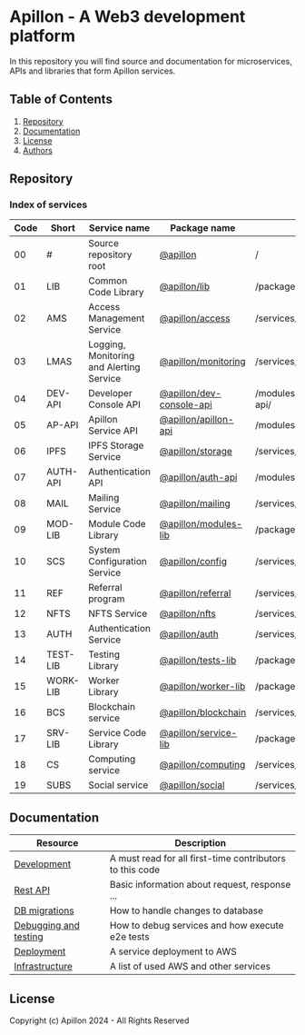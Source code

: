# Apillon - A Web3 development platform

In this repository you will find source and documentation for microservices, APIs and libraries that form Apillon services.

## Table of Contents

1. [Repository](#repository)
2. [Documentation](#documentation)
3. [License](#license)
4. [Authors](#authors)

## Repository

### Index of services

| Code | Short    | Service name                             | Package name                                          | path                      |
| ---- | -------- | ---------------------------------------- | ----------------------------------------------------- | ------------------------- |
| 00   | #        | Source repository root                   | [@apillon](/)                                         | /                         |
| 01   | LIB      | Common Code Library                      | [@apillon/lib](/packages/lib/)                        | /packages/lib/            |
| 02   | AMS      | Access Management Service                | [@apillon/access](/services/access/)                  | /services/access/         |
| 03   | LMAS     | Logging, Monitoring and Alerting Service | [@apillon/monitoring](/services/monitoring/)          | /services/monitoring/     |
| 04   | DEV-API  | Developer Console API                    | [@apillon/dev-console-api](/modules/dev-console-api/) | /modules/dev-console-api/ |
| 05   | AP-API   | Apillon Service API                      | [@apillon/apillon-api](/modules/apillon-api/)         | /modules/apillon-api/     |
| 06   | IPFS     | IPFS Storage Service                     | [@apillon/storage](/services/storage/)                | /services/storage/        |
| 07   | AUTH-API | Authentication API                       | [@apillon/auth-api](/modules/auth/)                   | /modules/auth/            |
| 08   | MAIL     | Mailing Service                          | [@apillon/mailing](/services/mailing/)                | /services/mailing/        |
| 09   | MOD-LIB  | Module Code Library                      | [@apillon/modules-lib](/packages/modules-lib/)        | /packages/modules-lib/    |
| 10   | SCS      | System Configuration Service             | [@apillon/config](/services/config/)                  | /services/config/         |
| 11   | REF      | Referral program                         | [@apillon/referral](/services/referral/)              | /services/referral/       |
| 12   | NFTS     | NFTS Service                             | [@apillon/nfts](/services/nfts/)                      | /services/nfts/           |
| 13   | AUTH     | Authentication Service                   | [@apillon/auth](/services/authentication/)            | /services/authentication/ |
| 14   | TEST-LIB | Testing Library                          | [@apillon/tests-lib](/packages/tests-lib/)            | /packages/tests-lib/      |
| 15   | WORK-LIB | Worker Library                           | [@apillon/worker-lib](/packages/worker-lib/)          | /packages/worker-lib/     |
| 16   | BCS      | Blockchain service                       | [@apillon/blockchain](/services/blockchain/)          | /services/blockchain/     |
| 17   | SRV-LIB  | Service Code Library                     | [@apillon/service-lib](/packages/service-lib/)        | /packages/service-lib/    |
| 18   | CS       | Computing service                        | [@apillon/computing](/services/computing/)            | /services/computing/      |
| 19   | SUBS     | Social service                           | [@apillon/social](/services/social/)                  | /services/social/         |

## Documentation

| Resource                                        | Description                                              |
| ----------------------------------------------- | -------------------------------------------------------- |
| [Development](docs/development.md)              | A must read for all first-time contributors to this code |
| [Rest API](docs/rest-API-specs.md)              | Basic information about request, response ...            |
| [DB migrations](docs/db-migrations.md)          | How to handle changes to database                        |
| [Debugging and testing](docs/debug-and-test.md) | How to debug services and how execute e2e tests          |
| [Deployment](docs/deployment.md)                | A service deployment to AWS                              |
| [Infrastructure](docs/infrastructure.md)        | A list of used AWS and other services                    |

## License

Copyright (c) Apillon 2024 - All Rights Reserved
